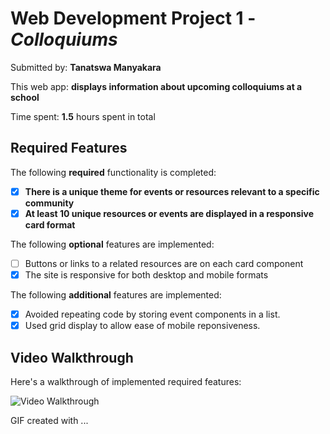 # Web Development Project 1 - *Colloquiums*

Submitted by: **Tanatswa Manyakara**

This web app: **displays information about upcoming colloquiums at a school**

Time spent: **1.5** hours spent in total

## Required Features

The following **required** functionality is completed:

- [x] **There is a unique theme for events or resources relevant to a specific community**
- [x] **At least 10 unique resources or events are displayed in a responsive card format**

The following **optional** features are implemented:

- [ ] Buttons or links to a related resources are on each card component
- [x] The site is responsive for both desktop and mobile formats

The following **additional** features are implemented:


* [x] Avoided repeating code by storing event components in a list.
* [x] Used grid display to allow ease of mobile reponsiveness.

## Video Walkthrough

Here's a walkthrough of implemented required features:

<img src='https://i.imgur.com/Qt3PKNV.gif' title='Video Walkthrough' width='' alt='Video Walkthrough' />

<!-- Replace this with whatever GIF tool you used! -->
GIF created with ...  
<!-- Recommended tools:
(Online GIF maker)

## Notes

I had troubled setting up grid display to display the cards.

## License

    Copyright [2023] [Tanatswa Manyakara]

    Licensed under the Apache License, Version 2.0 (the "License");
    you may not use this file except in compliance with the License.
    You may obtain a copy of the License at

        http://www.apache.org/licenses/LICENSE-2.0

    Unless required by applicable law or agreed to in writing, software
    distributed under the License is distributed on an "AS IS" BASIS,
    WITHOUT WARRANTIES OR CONDITIONS OF ANY KIND, either express or implied.
    See the License for the specific language governing permissions and
    limitations under the License.
